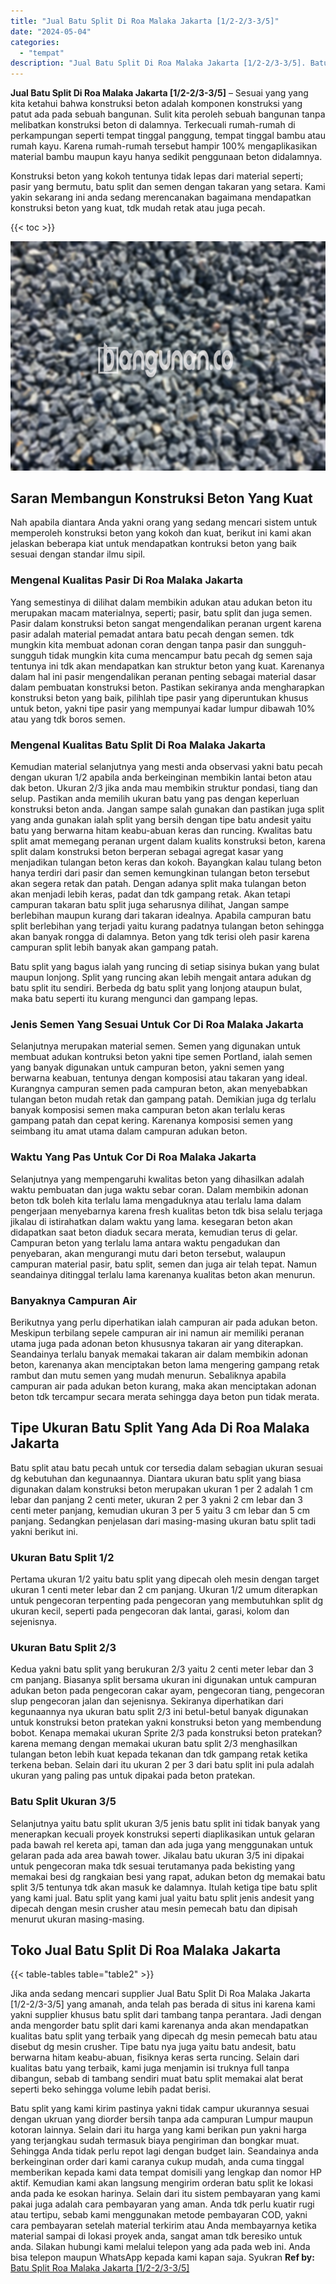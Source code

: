 ```yaml
---
title: "Jual Batu Split Di Roa Malaka Jakarta [1/2-2/3-3/5]"
date: "2024-05-04"
categories: 
  - "tempat"
description: "Jual Batu Split Di Roa Malaka Jakarta [1/2-2/3-3/5]. Batu split yang kami kirim pastinya yakni tidak campur ukurannya sesuai dengan ukruan yang diorder bersi..."
---
```


**Jual Batu Split Di Roa Malaka Jakarta \[1/2-2/3-3/5\]** – Sesuai yang yang kita ketahui bahwa konstruksi beton adalah komponen konstruksi yang patut ada pada sebuah bangunan. Sulit kita peroleh sebuah bangunan tanpa melibatkan konstruksi beton di dalamnya. Terkecuali rumah-rumah di perkampungan seperti tempat tinggal panggung, tempat tinggal bambu atau rumah kayu. Karena rumah-rumah tersebut hampir 100% mengaplikasikan material bambu maupun kayu hanya sedikit penggunaan beton didalamnya.

Konstruksi beton yang kokoh tentunya tidak lepas dari material seperti; pasir yang bermutu, batu split dan semen dengan takaran yang setara. Kami yakin sekarang ini anda sedang merencanakan bagaimana mendapatkan konstruksi beton yang kuat, tdk mudah retak atau juga pecah.

{{< toc >}}

![Jual Batu Split Di Roa Malaka Jakarta [1/2-2/3-3/5]](/images/jual-batu-split-01.png)

## Saran Membangun Konstruksi Beton Yang Kuat

Nah apabila diantara Anda yakni orang yang sedang mencari sistem untuk memperoleh konstruksi beton yang kokoh dan kuat, berikut ini kami akan jelaskan beberapa kiat untuk mendapatkan kontruksi beton yang baik sesuai dengan standar ilmu sipil.

### Mengenal Kualitas Pasir Di Roa Malaka Jakarta

Yang semestinya di dilihat dalam membikin adukan atau adukan beton itu merupakan macam materialnya, seperti; pasir, batu split dan juga semen. Pasir dalam konstruksi beton sangat mengendalikan peranan urgent karena pasir adalah material pemadat antara batu pecah dengan semen. tdk mungkin kita membuat adonan coran dengan tanpa pasir dan sungguh-sungguh tidak mungkin kita cuma mencampur batu pecah dg semen saja tentunya ini tdk akan mendapatkan kan struktur beton yang kuat. Karenanya dalam hal ini pasir mengendalikan peranan penting sebagai material dasar dalam pembuatan konstruksi beton. Pastikan sekiranya anda mengharapkan konstruksi beton yang baik, pilihlah tipe pasir yang diperuntukan khusus untuk beton, yakni tipe pasir yang mempunyai kadar lumpur dibawah 10% atau yang tdk boros semen.

### Mengenal Kualitas Batu Split Di Roa Malaka Jakarta

Kemudian material selanjutnya yang mesti anda observasi yakni batu pecah dengan ukuran 1/2 apabila anda berkeinginan membikin lantai beton atau dak beton. Ukuran 2/3 jika anda mau membikin struktur pondasi, tiang dan selup. Pastikan anda memilih ukuran batu yang pas dengan keperluan konstruksi beton anda. Jangan sampe salah gunakan dan pastikan juga split yang anda gunakan ialah split yang bersih dengan tipe batu andesit yaitu batu yang berwarna hitam keabu-abuan keras dan runcing. Kwalitas batu split amat memegang peranan urgent dalam kualits konstruksi beton, karena split dalam konstruksi beton berperan sebagai agregat kasar yang menjadikan tulangan beton keras dan kokoh. Bayangkan kalau tulang beton hanya terdiri dari pasir dan semen kemungkinan tulangan beton tersebut akan segera retak dan patah. Dengan adanya split maka tulangan beton akan menjadi lebih keras, padat dan tdk gampang retak. Akan tetapi campuran takaran batu split juga seharusnya dilihat, Jangan sampe berlebihan maupun kurang dari takaran idealnya. Apabila campuran batu split berlebihan yang terjadi yaitu kurang padatnya tulangan beton sehingga akan banyak rongga di dalamnya. Beton yang tdk terisi oleh pasir karena campuran split lebih banyak akan gampang patah.

Batu split yang bagus ialah yang runcing di setiap sisinya bukan yang bulat maupun lonjong. Split yang runcing akan lebih mengait antara adukan dg batu split itu sendiri. Berbeda dg batu split yang lonjong ataupun bulat, maka batu seperti itu kurang mengunci dan gampang lepas.

### Jenis Semen Yang Sesuai Untuk Cor Di Roa Malaka Jakarta

Selanjutnya merupakan material semen. Semen yang digunakan untuk membuat adukan kontruksi beton yakni tipe semen Portland, ialah semen yang banyak digunakan untuk campuran beton, yakni semen yang berwarna keabuan, tentunya dengan komposisi atau takaran yang ideal. Kurangnya campuran semen pada campuran beton, akan menyebabkan tulangan beton mudah retak dan gampang patah. Demikian juga dg terlalu banyak komposisi semen maka campuran beton akan terlalu keras gampang patah dan cepat kering. Karenanya komposisi semen yang seimbang itu amat utama dalam campuran adukan beton.

### Waktu Yang Pas Untuk Cor Di Roa Malaka Jakarta

Selanjutnya yang mempengaruhi kwalitas beton yang dihasilkan adalah waktu pembuatan dan juga waktu sebar coran. Dalam membikin adonan beton tdk boleh kita terlalu lama mengaduknya atau terlalu lama dalam pengerjaan menyebarnya karena fresh kualitas beton tdk bisa selalu terjaga jikalau di istirahatkan dalam waktu yang lama. kesegaran beton akan didapatkan saat beton diaduk secara merata, kemudian terus di gelar. Campuran beton yang terlalu lama antara waktu pengadukan dan penyebaran, akan mengurangi mutu dari beton tersebut, walaupun campuran material pasir, batu split, semen dan juga air telah tepat. Namun seandainya ditinggal terlalu lama karenanya kualitas beton akan menurun.

### Banyaknya Campuran Air

Berikutnya yang perlu diperhatikan ialah campuran air pada adukan beton. Meskipun terbilang sepele campuran air ini namun air memiliki peranan utama juga pada adonan beton khususnya takaran air yang diterapkan. Seandainya terlalu banyak memakai takaran air dalam membikin adonan beton, karenanya akan menciptakan beton lama mengering gampang retak rambut dan mutu semen yang mudah menurun. Sebaliknya apabila campuran air pada adukan beton kurang, maka akan menciptakan adonan beton tdk tercampur secara merata sehingga daya beton pun tidak merata.

## Tipe Ukuran Batu Split Yang Ada Di Roa Malaka Jakarta

Batu split atau batu pecah untuk cor tersedia dalam sebagian ukuran sesuai dg kebutuhan dan kegunaannya. Diantara ukuran batu split yang biasa digunakan dalam konstruksi beton merupakan ukuran 1 per 2 adalah 1 cm lebar dan panjang 2 centi meter, ukuran 2 per 3 yakni 2 cm lebar dan 3 centi meter panjang, kemudian ukuran 3 per 5 yaitu 3 cm lebar dan 5 cm panjang. Sedangkan penjelasan dari masing-masing ukuran batu split tadi yakni berikut ini.

### Ukuran Batu Split 1/2

Pertama ukuran 1/2 yaitu batu split yang dipecah oleh mesin dengan target ukuran 1 centi meter lebar dan 2 cm panjang. Ukuran 1/2 umum diterapkan untuk pengecoran terpenting pada pengecoran yang membutuhkan split dg ukuran kecil, seperti pada pengecoran dak lantai, garasi, kolom dan sejenisnya.

### Ukuran Batu Split 2/3

Kedua yakni batu split yang berukuran 2/3 yaitu 2 centi meter lebar dan 3 cm panjang. Biasanya split bersama ukuran ini digunakan untuk campuran adukan beton pada pengecoran cakar ayam, pengecoran tiang, pengecoran slup pengecoran jalan dan sejenisnya. Sekiranya diperhatikan dari kegunaannya nya ukuran batu split 2/3 ini betul-betul banyak digunakan untuk konstruksi beton pratekan yakni konstruksi beton yang membendung bobot. Kenapa memakai ukuran Sprite 2/3 pada konstruksi beton pratekan? karena memang dengan memakai ukuran batu split 2/3 menghasilkan tulangan beton lebih kuat kepada tekanan dan tdk gampang retak ketika terkena beban. Selain dari itu ukuran 2 per 3 dari batu split ini pula adalah ukuran yang paling pas untuk dipakai pada beton pratekan.

### Batu Split Ukuran 3/5

Selanjutnya yaitu batu split ukuran 3/5 jenis batu split ini tidak banyak yang menerapkan kecuali proyek konstruksi seperti diaplikasikan untuk gelaran pada bawah rel kereta api, taman dan ada juga yang menggunakan untuk gelaran pada ada area bawah tower. Jikalau batu ukuran 3/5 ini dipakai untuk pengecoran maka tdk sesuai terutamanya pada bekisting yang memakai besi dg rangkaian besi yang rapat, adukan beton dg memakai batu split 3/5 tentunya tdk akan masuk ke dalamnya. Itulah ketiga tipe batu split yang kami jual. Batu split yang kami jual yaitu batu split jenis andesit yang dipecah dengan mesin crusher atau mesin pemecah batu dan dipisah menurut ukuran masing-masing.

## Toko Jual Batu Split Di Roa Malaka Jakarta

{{< table-tables table="table2" >}}

Jika anda sedang mencari supplier Jual Batu Split Di Roa Malaka Jakarta \[1/2-2/3-3/5\] yang amanah, anda telah pas berada di situs ini karena kami yakni supplier khusus batu split dari tambang tanpa perantara. Jadi dengan anda mengorder batu split dari kami karenanya anda akan mendapatkan kualitas batu split yang terbaik yang dipecah dg mesin pemecah batu atau disebut dg mesin crusher. Tipe batu nya juga yaitu batu andesit, batu berwarna hitam keabu-abuan, fisiknya keras serta runcing. Selain dari kualitas batu yang terbaik, kami juga menjamin isi truknya full tanpa dibangun, sebab di tambang sendiri muat batu split memakai alat berat seperti beko sehingga volume lebih padat berisi.

Batu split yang kami kirim pastinya yakni tidak campur ukurannya sesuai dengan ukruan yang diorder bersih tanpa ada campuran Lumpur maupun kotoran lainnya. Selain dari itu harga yang kami berikan pun yakni harga yang terjangkau sudah termasuk biaya pengiriman dan bongkar muat. Sehingga Anda tidak perlu repot lagi dengan budget lain. Seandainya anda berkeinginan order dari kami caranya cukup mudah, anda cuma tinggal memberikan kepada kami data tempat domisili yang lengkap dan nomor HP aktif. Kemudian kami akan langsung mengirim orderan batu split ke lokasi anda pada ke esokan harinya. Selain dari itu sistem pembayaran yang kami pakai juga adalah cara pembayaran yang aman. Anda tdk perlu kuatir rugi atau tertipu, sebab kami menggunakan metode pembayaran COD, yakni cara pembayaran setelah material terkirim atau Anda membayarnya ketika material sampai di lokasi proyek anda, sangat aman tdk beresiko untuk anda. Silakan hubungi kami melalui telepon yang ada pada web ini. Anda bisa telepon maupun WhatsApp kepada kami kapan saja. Syukran
**Ref by:** [Batu Split Roa Malaka Jakarta [1/2-2/3-3/5]](https://id.wikipedia.org/wiki/Batu)
